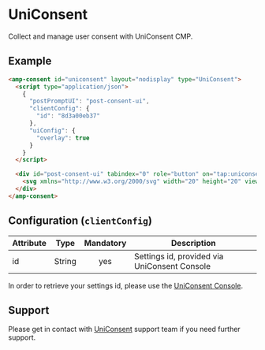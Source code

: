 <!---
Copyright 2020 The AMP HTML Authors. All Rights Reserved.

Licensed under the Apache License, Version 2.0 (the "License");
you may not use this file except in compliance with the License.
You may obtain a copy of the License at

      http://www.apache.org/licenses/LICENSE-2.0

Unless required by applicable law or agreed to in writing, software
distributed under the License is distributed on an "AS-IS" BASIS,
WITHOUT WARRANTIES OR CONDITIONS OF ANY KIND, either express or implied.
See the License for the specific language governing permissions and
limitations under the License.
-->

# UniConsent

Collect and manage user consent with UniConsent CMP.

## Example

```html
<amp-consent id="uniconsent" layout="nodisplay" type="UniConsent">
  <script type="application/json">
    {
      "postPromptUI": "post-consent-ui",
      "clientConfig": {
        "id": "8d3a00eb37"
      },
      "uiConfig": {
        "overlay": true
      }
    }
  </script>

  <div id="post-consent-ui" tabindex="0" role="button" on="tap:uniconsent.prompt(consent=UniConsent)" style="display: flex; width: 40px; height: 40px; justify-content: center; align-items: center; cursor: pointer; margin: 0 0 10px 10px;float: left; border-radius: 25px; background-image: linear-gradient(37deg,#c7c7c7,#e0e0e0);">
    <svg xmlns="http://www.w3.org/2000/svg" width="20" height="20" viewBox="0 0 80 80"><g xmlns="http://www.w3.org/2000/svg"><path d="M34,0 C34,0 23.6964545,11.1724138 0,11.1724138 L0,37.8256034 C0,51.7436379 6.68872727,65.1658966 18.7989091,73.7658621 C23.0844545,76.8103448 28.1396364,79.4288793 34,81 C39.8603636,79.4288793 44.914,76.8103448 49.2010909,73.7658621 C61.3112727,65.1658966 68,51.7436379 68,37.8256034 L68,11.1724138 C44.3035455,11.1724138 34,0 34,0 Z" id="Shape" fill="#556080" fill-rule="nonzero"></path> <path d="M33.5,72 C30.2491562,70.8407063 27.1024375,69.1817891 24.1165,67.0482991 C14.6503125,60.2873765 9,49.3527184 9,37.797358 L9,19.0691292 C20.3174687,17.7567475 28.3534687,14.1786635 33.5,11 C38.6465312,14.1786635 46.6825312,17.7567475 58,19.0691292 L58,37.797358 C58,49.3527184 52.3496875,60.2873765 42.8850312,67.0482991 C39.8975625,69.1817891 36.7508438,70.8407063 33.5,72 Z" id="Shape" fill="#4FBA6F" fill-rule="nonzero"></path> <path d="M52.4745773,28.3573401 C51.8332457,27.8315443 50.8604567,27.8936575 50.2992916,28.4931226 L29.799806,50.4422109 L18.6320032,39.9782954 C18.0292132,39.4134982 17.0548825,39.4134982 16.4520925,39.9782954 C15.8493025,40.5430927 15.8493025,41.4560129 16.4520925,42.0208102 L28.7853921,53.5767632 C29.0752247,53.8483281 29.4668069,54 29.8753475,54 C29.8923058,54 29.909264,54 29.9262223,54 C30.3532628,53.9869996 30.7540951,53.8078823 31.0346776,53.5074275 L52.6179519,30.3955214 C53.1791171,29.7946118 53.1143672,28.8816915 52.4745773,28.3573401 Z" id="Shape" fill="#FFFFFF" fill-rule="nonzero"></path></g></svg>
  </div>
</amp-consent>
```

## Configuration (`clientConfig`)

| Attribute |  Type  | Mandatory | Description                                  |
| --------- | :----: | :-------: | -------------------------------------------- |
| id        | String |    yes    | Settings id, provided via UniConsent Console |

In order to retrieve your settings id, please use the [UniConsent Console](https://www.uniconsent.com/).

## Support

Please get in contact with [UniConsent](https://www.uniconsent.com/) support team if you need further support.
